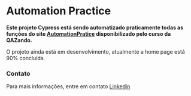 # **Automation Practice**

**Este projeto Cypress está sendo automatizado praticamente todas as funções do site <a href="https://automationpratice.com.br/">AutomationPratice</a> disponibilizado pelo curso da QAZando.**


O projeto ainda está em desenvolvimento, atualmente a home page está 90% concluída.


### Contato

Para mais informações, entre em contato <a href="https://www.linkedin.com/in/arthurvieiramachado51/">Linkedin</a>


